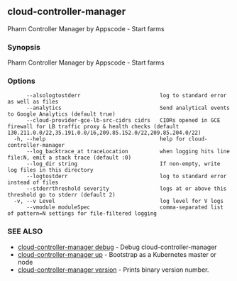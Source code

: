 ## cloud-controller-manager

Pharm Controller Manager by Appscode - Start farms

### Synopsis

Pharm Controller Manager by Appscode - Start farms

### Options

```
      --alsologtostderr                         log to standard error as well as files
      --analytics                               Send analytical events to Google Analytics (default true)
      --cloud-provider-gce-lb-src-cidrs cidrs   CIDRs opened in GCE firewall for LB traffic proxy & health checks (default 130.211.0.0/22,35.191.0.0/16,209.85.152.0/22,209.85.204.0/22)
  -h, --help                                    help for cloud-controller-manager
      --log_backtrace_at traceLocation          when logging hits line file:N, emit a stack trace (default :0)
      --log_dir string                          If non-empty, write log files in this directory
      --logtostderr                             log to standard error instead of files
      --stderrthreshold severity                logs at or above this threshold go to stderr (default 2)
  -v, --v Level                                 log level for V logs
      --vmodule moduleSpec                      comma-separated list of pattern=N settings for file-filtered logging
```

### SEE ALSO

* [cloud-controller-manager debug](cloud-controller-manager_debug.md)	 - Debug cloud-controller-manager
* [cloud-controller-manager up](cloud-controller-manager_up.md)	 - Bootstrap as a Kubernetes master or node
* [cloud-controller-manager version](cloud-controller-manager_version.md)	 - Prints binary version number.

